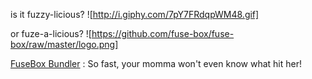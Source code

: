 is it fuzzy-licious?
![http://i.giphy.com/7pY7FRdqpWM48.gif]

or fuze-a-licious?
![https://github.com/fuse-box/fuse-box/raw/master/logo.png]


[FuseBox Bundler](https://github.com/fuse-box/fuse-box) : So fast, your momma won't even know what hit her!
